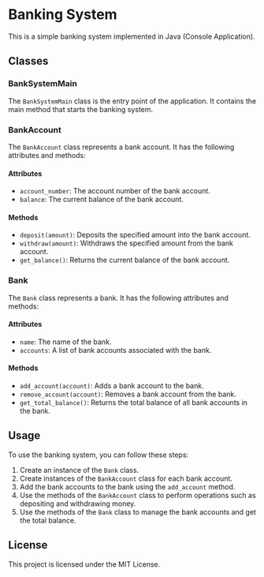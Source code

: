 # Banking System

This is a simple banking system implemented in Java (Console Application).

## Classes

### BankSystemMain

The `BankSystemMain` class is the entry point of the application. It contains the main method that starts the banking system.

### BankAccount

The `BankAccount` class represents a bank account. It has the following attributes and methods:

#### Attributes

- `account_number`: The account number of the bank account.
- `balance`: The current balance of the bank account.

#### Methods

- `deposit(amount)`: Deposits the specified amount into the bank account.
- `withdraw(amount)`: Withdraws the specified amount from the bank account.
- `get_balance()`: Returns the current balance of the bank account.

### Bank

The `Bank` class represents a bank. It has the following attributes and methods:

#### Attributes

- `name`: The name of the bank.
- `accounts`: A list of bank accounts associated with the bank.

#### Methods

- `add_account(account)`: Adds a bank account to the bank.
- `remove_account(account)`: Removes a bank account from the bank.
- `get_total_balance()`: Returns the total balance of all bank accounts in the bank.

## Usage

To use the banking system, you can follow these steps:

1. Create an instance of the `Bank` class.
2. Create instances of the `BankAccount` class for each bank account.
3. Add the bank accounts to the bank using the `add_account` method.
4. Use the methods of the `BankAccount` class to perform operations such as depositing and withdrawing money.
5. Use the methods of the `Bank` class to manage the bank accounts and get the total balance.

## License

This project is licensed under the MIT License.